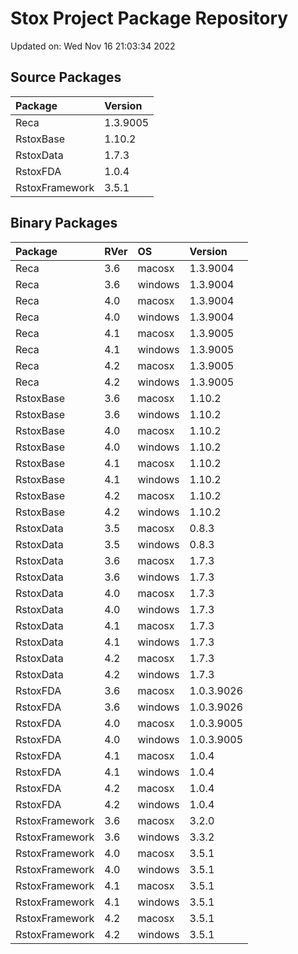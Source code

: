 # Stox Project Package Repository


Updated on: Wed Nov 16 21:03:34 2022
## Source Packages

|Package        |Version  |
|:--------------|:--------|
|Reca           |1.3.9005 |
|RstoxBase      |1.10.2   |
|RstoxData      |1.7.3    |
|RstoxFDA       |1.0.4    |
|RstoxFramework |3.5.1    |

## Binary Packages

|Package        |RVer |OS      |Version    |
|:--------------|:----|:-------|:----------|
|Reca           |3.6  |macosx  |1.3.9004   |
|Reca           |3.6  |windows |1.3.9004   |
|Reca           |4.0  |macosx  |1.3.9004   |
|Reca           |4.0  |windows |1.3.9004   |
|Reca           |4.1  |macosx  |1.3.9005   |
|Reca           |4.1  |windows |1.3.9005   |
|Reca           |4.2  |macosx  |1.3.9005   |
|Reca           |4.2  |windows |1.3.9005   |
|RstoxBase      |3.6  |macosx  |1.10.2     |
|RstoxBase      |3.6  |windows |1.10.2     |
|RstoxBase      |4.0  |macosx  |1.10.2     |
|RstoxBase      |4.0  |windows |1.10.2     |
|RstoxBase      |4.1  |macosx  |1.10.2     |
|RstoxBase      |4.1  |windows |1.10.2     |
|RstoxBase      |4.2  |macosx  |1.10.2     |
|RstoxBase      |4.2  |windows |1.10.2     |
|RstoxData      |3.5  |macosx  |0.8.3      |
|RstoxData      |3.5  |windows |0.8.3      |
|RstoxData      |3.6  |macosx  |1.7.3      |
|RstoxData      |3.6  |windows |1.7.3      |
|RstoxData      |4.0  |macosx  |1.7.3      |
|RstoxData      |4.0  |windows |1.7.3      |
|RstoxData      |4.1  |macosx  |1.7.3      |
|RstoxData      |4.1  |windows |1.7.3      |
|RstoxData      |4.2  |macosx  |1.7.3      |
|RstoxData      |4.2  |windows |1.7.3      |
|RstoxFDA       |3.6  |macosx  |1.0.3.9026 |
|RstoxFDA       |3.6  |windows |1.0.3.9026 |
|RstoxFDA       |4.0  |macosx  |1.0.3.9005 |
|RstoxFDA       |4.0  |windows |1.0.3.9005 |
|RstoxFDA       |4.1  |macosx  |1.0.4      |
|RstoxFDA       |4.1  |windows |1.0.4      |
|RstoxFDA       |4.2  |macosx  |1.0.4      |
|RstoxFDA       |4.2  |windows |1.0.4      |
|RstoxFramework |3.6  |macosx  |3.2.0      |
|RstoxFramework |3.6  |windows |3.3.2      |
|RstoxFramework |4.0  |macosx  |3.5.1      |
|RstoxFramework |4.0  |windows |3.5.1      |
|RstoxFramework |4.1  |macosx  |3.5.1      |
|RstoxFramework |4.1  |windows |3.5.1      |
|RstoxFramework |4.2  |macosx  |3.5.1      |
|RstoxFramework |4.2  |windows |3.5.1      |
